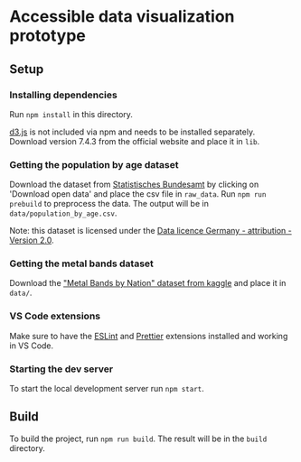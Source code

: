 # Accessible data visualization prototype

## Setup

### Installing dependencies

Run `npm install` in this directory.

[d3.js](https://d3js.org/) is not included via npm and needs to be installed separately. Download version 7.4.3 from the official website and place it in `lib`.

### Getting the population by age dataset

Download the dataset from [Statistisches Bundesamt](https://service.destatis.de/bevoelkerungspyramide/index.html#!y=2018) by clicking on 'Download open data' and place the csv file in `raw_data`. Run `npm run prebuild` to preprocess the data. The output will be in `data/population_by_age.csv`.

Note: this dataset is licensed under the [Data licence Germany - attribution - Version 2.0](https://www.govdata.de/dl-de/by-2-0).

### Getting the metal bands dataset

Download the ["Metal Bands by Nation" dataset from kaggle](https://www.kaggle.com/datasets/mrpantherson/metal-by-nation) and place it in `data/`.

### VS Code extensions

Make sure to have the [ESLint](https://marketplace.visualstudio.com/items?itemName=dbaeumer.vscode-eslint) and [Prettier](https://marketplace.visualstudio.com/items?itemName=esbenp.prettier-vscode) extensions installed and working in VS Code.

### Starting the dev server

To start the local development server run `npm start`.

## Build

To build the project, run `npm run build`. The result will be in the `build` directory.
